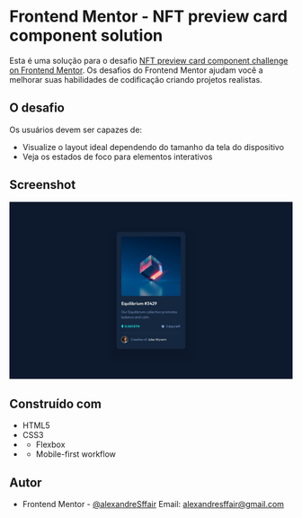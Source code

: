  <h1>Frontend Mentor - NFT preview card component solution</h1>

Esta é uma solução para o desafio [NFT preview card component challenge on Frontend Mentor](https://www.frontendmentor.io/challenges/nft-preview-card-component-SbdUL_w0U). Os desafios do Frontend Mentor ajudam você a melhorar suas habilidades de codificação criando projetos realistas.

<h2>O desafio</h2>

Os usuários devem ser capazes de:

- Visualize o layout ideal dependendo do tamanho da tela do dispositivo
- Veja os estados de foco para elementos interativos

<h2>Screenshot</h2>

![](./design/desktop-design.jpg)

<h2>Construído com</h2>

- HTML5
- CSS3
- - Flexbox
- - Mobile-first workflow

## Autor

- Frontend Mentor - [@alexandreSffair](https://www.frontendmentor.io/profile/alexandreSffair)
  Email: alexandresffair@gmail.com
